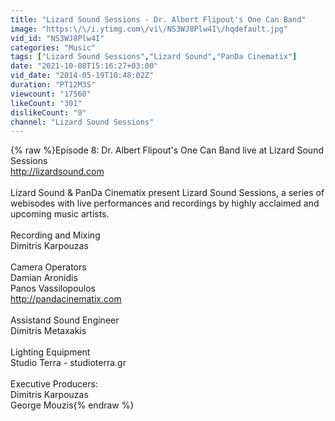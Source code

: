 ```yaml
---
title: "Lizard Sound Sessions - Dr. Albert Flipout's One Can Band"
image: "https:\/\/i.ytimg.com\/vi\/NS3WJ8Plw4I\/hqdefault.jpg"
vid_id: "NS3WJ8Plw4I"
categories: "Music"
tags: ["Lizard Sound Sessions","Lizard Sound","PanDa Cinematix"]
date: "2021-10-08T15:16:27+03:00"
vid_date: "2014-05-19T10:48:02Z"
duration: "PT12M3S"
viewcount: "17560"
likeCount: "301"
dislikeCount: "0"
channel: "Lizard Sound Sessions"
---
```

{% raw %}Episode 8: Dr. Albert Flipout's One Can Band live at Lizard Sound Sessions<br /><a rel="nofollow" target="blank" href="http://lizardsound.com">http://lizardsound.com</a><br /><br />Lizard Sound &amp; PanDa Cinematix present Lizard Sound Sessions,  a series of webisodes with live performances and recordings by highly acclaimed and upcoming music artists.<br /><br />Recording and Mixing<br />Dimitris Karpouzas<br /><br />Camera Operators<br />Damian Aronidis<br />Panos Vassilopoulos<br /><a rel="nofollow" target="blank" href="http://pandacinematix.com">http://pandacinematix.com</a><br /><br />Assistand Sound Engineer <br />Dimitris Metaxakis<br /><br />Lighting Equipment <br />Studio Terra - studioterra.gr<br /><br />Executive Producers: <br />Dimitris Karpouzas <br />George Mouzis{% endraw %}
